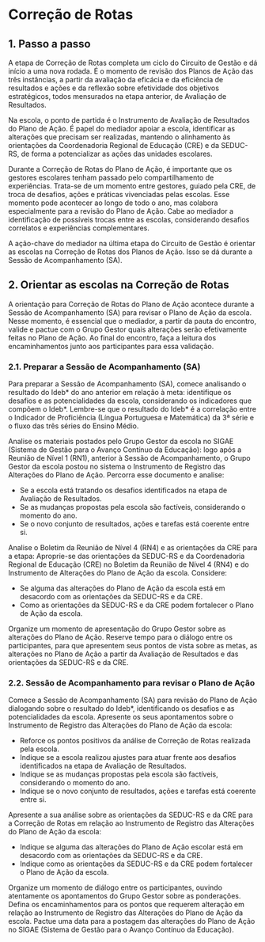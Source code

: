 # Correção de Rotas

## 1. Passo a passo

A etapa de Correção de Rotas completa um ciclo do Circuito de Gestão e dá início a uma nova rodada. É o momento de revisão dos Planos de Ação das três instâncias, a partir da avaliação da eficácia e da eficiência de resultados e ações e da reflexão sobre efetividade dos objetivos estratégicos, todos mensurados na etapa anterior, de Avaliação de Resultados.

Na escola, o ponto de partida é o Instrumento de Avaliação de Resultados do Plano de Ação. É papel do mediador apoiar a escola, identificar as alterações que precisam ser realizadas, mantendo o alinhamento às orientações da Coordenadoria Regional de Educação (CRE) e da SEDUC-RS, de forma a potencializar as ações das unidades escolares.

Durante a Correção de Rotas do Plano de Ação, é importante que os gestores escolares tenham passado pelo compartilhamento de experiências. Trata-se de um momento entre gestores, guiado pela CRE, de troca de desafios, ações e práticas vivenciadas pelas escolas. Esse momento pode acontecer ao longo de todo o ano, mas colabora especialmente para a revisão do Plano de Ação. Cabe ao mediador a identificação de possíveis trocas entre as escolas, considerando desafios correlatos e experiências complementares.

A ação-chave do mediador na última etapa do Circuito de Gestão é orientar as escolas na Correção de Rotas dos Planos de Ação. Isso se dá durante a Sessão de Acompanhamento (SA).

## 2. Orientar as escolas na Correção de Rotas

A orientação para Correção de Rotas do Plano de Ação acontece durante a Sessão de Acompanhamento (SA) para revisar o Plano de Ação da escola. Nesse momento, é essencial que o mediador, a partir da pauta do encontro, valide e pactue com o Grupo Gestor quais alterações serão efetivamente feitas no Plano de Ação. Ao final do encontro, faça a leitura dos encaminhamentos junto aos participantes para essa validação.

### 2.1. Preparar a Sessão de Acompanhamento (SA)

Para preparar a Sessão de Acompanhamento (SA), comece analisando o resultado do Ideb\* do ano anterior em relação à meta: identifique os desafios e as potencialidades da escola, considerando os indicadores que compõem o Ideb\*. Lembre-se que o resultado do Ideb\* é a correlação entre o Indicador de Proficiência (Língua Portuguesa e Matemática) da 3ª série e o fluxo das três séries do Ensino Médio.

Analise os materiais postados pelo Grupo Gestor da escola no SIGAE (Sistema de Gestão para o Avanço Contínuo da Educação): logo após a Reunião de Nível 1 (RN1), anterior à Sessão de Acompanhamento, o Grupo Gestor da escola postou no sistema o Instrumento de Registro das Alterações do Plano de Ação. Percorra esse documento e analise:

-   Se a escola está tratando os desafios identificados na etapa de Avaliação de Resultados.
-   Se as mudanças propostas pela escola são factíveis, considerando o momento do ano.
-   Se o novo conjunto de resultados, ações e tarefas está coerente entre si.

Analise o Boletim da Reunião de Nível 4 (RN4) e as orientações da CRE para a etapa: Aproprie-se das orientações da SEDUC-RS e da Coordenadoria Regional de Educação (CRE) no Boletim da Reunião de Nível 4 (RN4) e do Instrumento de Alterações do Plano de Ação da escola. Considere:

-   Se alguma das alterações do Plano de Ação da escola está em desacordo com as orientações da SEDUC-RS e da CRE.
-   Como as orientações da SEDUC-RS e da CRE podem fortalecer o Plano de Ação da escola.

Organize um momento de apresentação do Grupo Gestor sobre as alterações do Plano de Ação. Reserve tempo para o diálogo entre os participantes, para que apresentem seus pontos de vista sobre as metas, as alterações no Plano de Ação a partir da Avaliação de Resultados e das orientações da SEDUC-RS e da CRE.

### 2.2. Sessão de Acompanhamento para revisar o Plano de Ação

Comece a Sessão de Acompanhamento (SA) para revisão do Plano de Ação dialogando sobre o resultado do Ideb\*, identificando os desafios e as potencialidades da escola. Apresente os seus apontamentos sobre o Instrumento de Registro das Alterações do Plano de Ação da escola:

-   Reforce os pontos positivos da análise de Correção de Rotas realizada pela escola.
-   Indique se a escola realizou ajustes para atuar frente aos desafios identificados na etapa de Avaliação de Resultados.
-   Indique se as mudanças propostas pela escola são factíveis, considerando o momento do ano.
-   Indique se o novo conjunto de resultados, ações e tarefas está coerente entre si.

Apresente a sua análise sobre as orientações da SEDUC-RS e da CRE para a Correção de Rotas em relação ao Instrumento de Registro das Alterações do Plano de Ação da escola:

-   Indique se alguma das alterações do Plano de Ação escolar está em desacordo com as orientações da SEDUC-RS e da CRE.
-   Indique como as orientações da SEDUC-RS e da CRE podem fortalecer o Plano de Ação da escola.

Organize um momento de diálogo entre os participantes, ouvindo atentamente os apontamentos do Grupo Gestor sobre as ponderações. Defina os encaminhamentos para os pontos que requerem alteração em relação ao Instrumento de Registro das Alterações do Plano de Ação da escola. Pactue uma data para a postagem das alterações do Plano de Ação no SIGAE (Sistema de Gestão para o Avanço Contínuo da Educação).
